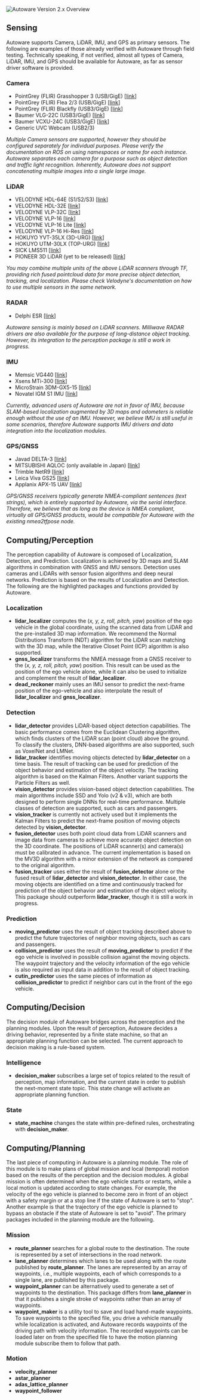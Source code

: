 ![Autoware Version 2.x Overview](https://github.com/CPFL/Autoware/blob/master/docs/images/autoware_overview.png)

## Sensing

Autoware supports Camera, LiDAR, IMU, and GPS as primary sensors. The following are examples of those already verified with Autoware through field testing. Technically speaking, if not verified, almost all types of Camera, LiDAR, IMU, and GPS should be available for Autoware, as far as sensor driver software is provided.

### Camera

* PointGrey (FLIR) Grasshopper 3 (USB/GigE) [[link](https://www.ptgrey.com/grasshopper3-usb3-vision-cameras)]
* PointGrey (FLIR) Flea 2/3 (USB/GigE) [[link](https://www.ptgrey.com/flea3-gige-vision-cameras)]
* PointGrey (FLIR) Blackfly (USB3/GigE) [[link](https://www.ptgrey.com/blackfly-usb3-vision-cameras)]
* Baumer VLG-22C (USB3/GigE) [[link](https://www.baumer.com/sg/en/product-overview/image-processing-identification/industrial-cameras/long-term-availability/visiline-series/ams-cmosis-sensors/vlg-22c/p/24060)]
* Baumer VCXU-24C (USB3/GigE) [[link](https://www.baumer.com/us/en/product-overview/image-processing-identification/industrial-cameras/cx-series/usb-3-0-interface/vcxu-24c/p/23796)]
* Generic UVC Webcam (USB2/3)

_Multiple Camera sensors are supported, however they should be configured separately for individual purposes. Please verify the documentation on ROS on using namespaces or name for each instance. Autoware separates each camera for a purpose such as object detection and traffic light recognition. Inherently, Autoware does not support concatenating multiple images into a single large image._

### LiDAR

* VELODYNE HDL-64E (S1/S2/S3) [[link](http://velodynelidar.com/hdl-64e.html)]
* VELODYNE HDL-32E [[link](http://velodynelidar.com/hdl-32e.html)]
* VELODYNE VLP-32C [[link](http://velodynelidar.com/vlp-32c.html)]
* VELODYNE VLP-16 [[link](http://velodynelidar.com/vlp-16.html)]
* VELODYNE VLP-16 Lite [[link](http://velodynelidar.com/vlp-16-lite.html)]
* VELODYNE VLP-16 Hi-Res [[link](http://velodynelidar.com/vlp-16-hi-res.html)]
* HOKUYO YVT-35LX (3D-URG) [[link](https://www.hokuyo-aut.co.jp/search/single.php?serial=165)]
* HOKUYO UTM-30LX (TOP-URG) [[link](http://www.senteksolutions.com/products/scanning-laser-rangefinders/utm-30lx)]
* SICK LMS511 [[link](https://www.sick.com/us/en/detection-and-ranging-solutions/2d-lidar-sensors/lms5xx/lms511-10100-pro/p/p215941)]
* PIONEER 3D LiDAR (yet to be released) [[link](http://global.pioneer/en/news/press/2017/pdf/1130-1.pdf)]

_You may combine multiple units of the above LiDAR scanners through TF, providing rich fused pointcloud data for more precise object detection, tracking, and localization. Please check Velodyne's documentation on how to use multiple sensors in the same network._

### RADAR

* Delphi ESR [[link](https://autonomoustuff.com/product/delphi-esr-2-5-24v/)]

_Autoware sensing is mainly based on LiDAR scanners. Milliwave RADAR drivers are also available for the purpose of long-distance object tracking. However, its integration to the perception package is still a work in progress._

### IMU

* Memsic VG440 [[link](http://www.aceinna.com//VG440CA-200|400)]
* Xsens MTi-300 [[link](https://www.xsens.com/products/mti-100-series/)]
* MicroStrain 3DM-GX5-15 [[link](http://www.microstrain.com/inertial/3dm-gx5-15)]
* Novatel IGM S1 IMU [[link](https://www.novatel.com/products/span-gnss-inertial-systems/span-imus/span-mems-imus/imu-igm-s1/)]

_Currently, advanced users of Autoware are not in favor of IMU, because SLAM-based localization augmented by 3D maps and odometers is reliable enough without the use of an IMU. However, we believe IMU is still useful in some scenarios, therefore Autoware supports IMU drivers and data integration into the localization modules._

### GPS/GNSS

* Javad DELTA-3 [[link](https://www.javad.com/jgnss/products/receivers/delta-3.html)]
* MITSUBISHI AQLOC (only available in Japan) [[link](http://www.mitsubishielectric.co.jp/news/2017/1129.html)]
* Trimble NetR9 [[link](http://www.trimble.com/Infrastructure/Trimble-NetR9.aspx)]
* Leica Viva GS25 [[link](https://leica-geosystems.com/products/gnss-systems/receivers/leica-viva-gs10-gs25)]
* Applanix APX-15 UAV [[link](https://www.applanix.com/products/dg-uavs.htm)]

_GPS/GNSS receivers typically generate NMEA-compliant sentences (text strings), which is entirely supported by Autoware, via the serial interface. Therefore, we believe that as long as the device is NMEA compliant, virtually all GPS/GNSS products, would be compatible for Autoware with the existing nmea2tfpose node._

## Computing/Perception

The perception capability of Autoware is composed of Localization, Detection, and Prediction. Localization is achieved by 3D maps and SLAM algorithms in combination with GNSS and IMU sensors. Detection uses cameras and LiDARs with sensor fusion algorithms and deep neural networks. Prediction is based on the results of Localization and Detection. The following are the highlighted packages and functions provided by Autoware.

### Localization

* **lidar_localizer** computes the (_x, y, z, roll, pitch, yaw_) position of the ego vehicle in the global coordinate, using the scanned data from LiDAR and the pre-installed 3D map information. We recommend the Normal Distributions Transform (NDT) algorithm for the LiDAR scan matching with the 3D map, while the Iterative Closet Point (ICP) algorithm is also supported.  
* **gnss_localizer** transforms the NMEA message from a GNSS receiver to the (_x, y, z, roll, pitch, yaw_) position. This result can be used as the position of the ego vehicle alone, while it can also be used to initialize and complement the result of **lidar_localizer**.
* **dead_reckoner** mainly uses an IMU sensor to predict the next-frame position of the ego-vehicle and also interpolate the result of **lidar_localizer** and **gnss_localizer**. 

### Detection

* **lidar_detector** provides LiDAR-based object detection capabilities. The basic performance comes from the Euclidean Clustering algorithm, which finds clusters of the LiDAR scan (point cloud) above the ground. To classify the clusters, DNN-based algorithms are also supported, such as VoxelNet and LMNet.
* **lidar_tracker** identifies moving objects detected by **lidar_detector** on a time basis. The result of tracking can be used for prediction of the object behavior and estimation of the object velocity. The tracking algorithm is based on the Kalman Filters. Another variant supports the Particle Filters as well. 
* **vision_detector** provides vision-based object detection capabilities. The main algorithms include SSD and Yolo (v2 & v3), which are both designed to perform single DNNs for real-time performance. Multiple classes of detection are supported, such as cars and passengers.
* **vision_tracker** is currently not actively used but it implements the Kalman Filters to predict the next-frame position of moving objects detected by **vision_detector**.
* **fusion_detector** uses both point cloud data from LiDAR scanners and image data from cameras to achieve more accurate object detection on the 3D coordinate. The positions of LiDAR scanner(s) and camera(s) must be calibrated in advance. The current implementation is based on the MV3D algorithm with a minor extension of the network as compared to the original algorithm.
* **fusion_tracker** uses either the result of **fusion_detector** alone or the fused result of **lidar_detector** and **vision_detector**. In either case, the moving objects are identified on a time and continuously tracked for prediction of the object behavior and estimation of the object velocity. This package should outperform **lidar_tracker**, though it is still a work in progress.

### Prediction

* **moving_predictor** uses the result of object tracking described above to predict the future trajectories of neighbor moving objects, such as cars and passengers.
* **collision_predictor** uses the result of **moving_predictor** to predict if the ego vehicle is involved in possible collision against the moving objects. The waypoint trajectory and the velocity information of the ego vehicle is also required as input data in addition to the result of object tracking.
* **cutin_predictor** uses the same pieces of information as **collision_predictor** to predict if neighbor cars cut in the front of the ego vehicle.  

## Computing/Decision

The decision module of Autoware bridges across the perception and the planning modules. Upon the result of perception, Autoware decides a driving behavior, represented by a finite state machine, so that an appropriate planning function can be selected. The current approach to decision making is a rule-based system.

### Intelligence

* **decision_maker** subscribes a large set of topics related to the result of perception, map information, and the current state in order to publish the next-moment state topic. This state change will activate an appropriate planning function.

### State

* **state_machine** changes the state within pre-defined rules, orchestrating with **decision_maker**.

## Computing/Planning

The last piece of computing in Autoware is a planning module. The role of this module is to make plans of global mission and local (temporal) motion based on the results of the perception and the decision modules. A global mission is often determined when the ego vehicle starts or restarts, while a local motion is updated according to state changes. For example, the velocity of the ego vehicle is planned to become zero in front of an object with a safety margin or at a stop line if the state of Autoware is set to "stop". Another example is that the trajectory of the ego vehicle is planned to bypass an obstacle if the state of Autoware is set to "avoid". The primary packages included in the planning module are the following.

### Mission

* **route_planner** searches for a global route to the destination. The route is represented by a set of intersections in the road network.
* **lane_planner** determines which lanes to be used along with the route published by **route_planner**. The lanes are represented by an array of waypoints, i.e., multiple waypoints, each of which corresponds to a single lane, are published by this package.
* **waypoint_planner** can be alternatively used to generate a set of waypoints to the destination. This package differs from **lane_planner** in that it publishes a single stroke of waypoints rather than an array of waypoints. 
* **waypoint_maker** is a utility tool to save and load hand-made waypoints. To save waypoints to the specified file, you drive a vehicle manually while localization is activated, and Autoware records waypoints of the driving path with velocity information. The recorded waypoints can be loaded later on from the specified file to have the motion planning module subscribe them to follow that path.

### Motion
* **velocity_planner**
* **astar_planner**
* **adas_lattice_planner**
* **waypoint_follower**